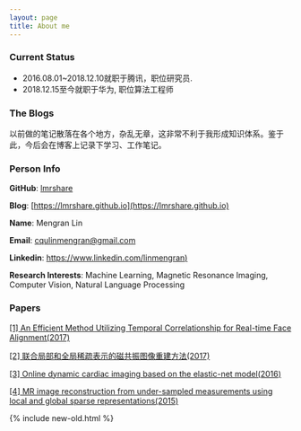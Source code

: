 ```yaml
---
layout: page
title: About me 
---
```


<h3> Current Status </h3>  

+ 2016.08.01~2018.12.10就职于腾讯，职位研究员.
+ 2018.12.15至今就职于华为, 职位算法工程师

<h3> The Blogs </h3>  

以前做的笔记散落在各个地方，杂乱无章，这非常不利于我形成知识体系。鉴于此，今后会在博客上记录下学习、工作笔记。

<h3>Person Info </h3>

__GitHub__: [lmrshare](https://github.com/lmrshare)

__Blog__: [https://lmrshare.github.io](https://lmrshare.github.io)

__Name__: Mengran Lin

__Email__: cqulinmengran@gmail.com

__Linkedin__: [https://www.linkedin.com/linmengran)](https://www.linkedin.com/in/%E6%A2%A6%E7%84%B6-%E6%9E%97-6a5a78127/)

__Research Interests__: Machine Learning, Magnetic Resonance Imaging, Computer Vision, Natural Language Processing

<h3>Papers </h3>

[[1] An Efficient Method Utilizing Temporal Correlationship for Real-time Face Alignment(2017)](https://github.com/lmrshare/lmrshare.github.io/blob/master/papers/FGR2018.pdf)

[[2] 联合局部和全局稀疏表示的磁共振图像重建方法(2017)](https://github.com/lmrshare/lmrshare.github.io/blob/master/papers/Global_and_Local.pdf)

[[3] Online dynamic cardiac imaging based on the elastic-net model(2016)](https://github.com/lmrshare/lmrshare.github.io/blob/master/papers/store-EN-1485088443-2860.pdf)

[[4] MR image reconstruction from under-sampled measurements using local and global sparse representations(2015)](https://github.com/lmrshare/lmrshare.github.io/blob/master/papers/UQ377192.pdf)




{% include new-old.html %}

